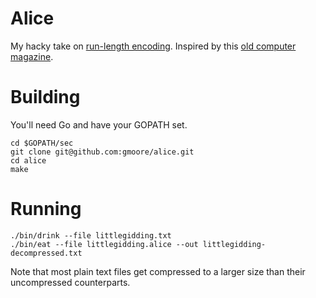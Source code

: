 # Alice

My hacky take on [run-length encoding](https://en.wikipedia.org/wiki/Run-length_encoding). Inspired by this [old computer magazine](https://archive.org/stream/creativecomputing-1982-02/Creative_Computing_v08_n02_1982_February#page/n121/mode/2up).

# Building

You'll need Go and have your GOPATH set.

```
cd $GOPATH/sec
git clone git@github.com:gmoore/alice.git
cd alice
make
```

# Running

```
./bin/drink --file littlegidding.txt
./bin/eat --file littlegidding.alice --out littlegidding-decompressed.txt
```

Note that most plain text files get compressed to a larger size than their uncompressed counterparts.